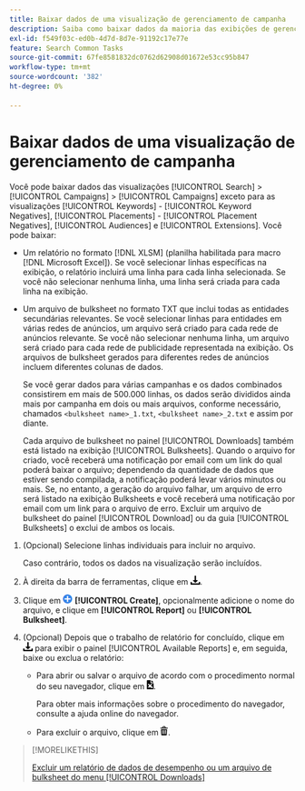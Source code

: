 ```yaml
---
title: Baixar dados de uma visualização de gerenciamento de campanha
description: Saiba como baixar dados da maioria das exibições de gerenciamento de campanha.
exl-id: f549f03c-ed0b-4d7d-8d7e-91192c17e77e
feature: Search Common Tasks
source-git-commit: 67fe8581832dc0762d62908d01672e53cc95b847
workflow-type: tm+mt
source-wordcount: '382'
ht-degree: 0%

---
```


# Baixar dados de uma visualização de gerenciamento de campanha

Você pode baixar dados das visualizações [!UICONTROL Search] > [!UICONTROL Campaigns] > [!UICONTROL Campaigns] exceto para as visualizações [!UICONTROL Keywords] - [!UICONTROL Keyword Negatives], [!UICONTROL Placements] - [!UICONTROL Placement Negatives], [!UICONTROL Audiences] e [!UICONTROL Extensions]. Você pode baixar:

* Um relatório no formato [!DNL XLSM] (planilha habilitada para macro [!DNL Microsoft Excel]). Se você selecionar linhas específicas na exibição, o relatório incluirá uma linha para cada linha selecionada. Se você não selecionar nenhuma linha, uma linha será criada para cada linha na exibição.

* Um arquivo de bulksheet no formato TXT que inclui todas as entidades secundárias relevantes. Se você selecionar linhas para entidades em várias redes de anúncios, um arquivo será criado para cada rede de anúncios relevante. Se você não selecionar nenhuma linha, um arquivo será criado para cada rede de publicidade representada na exibição. Os arquivos de bulksheet gerados para diferentes redes de anúncios incluem diferentes colunas de dados.

  Se você gerar dados para várias campanhas e os dados combinados consistirem em mais de 500.000 linhas, os dados serão divididos ainda mais por campanha em dois ou mais arquivos, conforme necessário, chamados `<bulksheet name>_1.txt`, `<bulksheet name>_2.txt` e assim por diante.

  Cada arquivo de bulksheet no painel [!UICONTROL Downloads] também está listado na exibição [!UICONTROL Bulksheets]. Quando o arquivo for criado, você receberá uma notificação por email com um link do qual poderá baixar o arquivo; dependendo da quantidade de dados que estiver sendo compilada, a notificação poderá levar vários minutos ou mais. Se, no entanto, a geração do arquivo falhar, um arquivo de erro será listado na exibição Bulksheets e você receberá uma notificação por email com um link para o arquivo de erro. Excluir um arquivo de bulksheet do painel [!UICONTROL Download] ou da guia [!UICONTROL Bulksheets] o exclui de ambos os locais.

1. (Opcional) Selecione linhas individuais para incluir no arquivo.

   Caso contrário, todos os dados na visualização serão incluídos.

1. À direita da barra de ferramentas, clique em ![Download de Relatório](/help/search-social-commerce/assets/download.png "Download de Relatório").

1. Clique em ![Criar](/help/search-social-commerce/assets/add.png "Criar") **[!UICONTROL Create]**, opcionalmente adicione o nome do arquivo, e clique em **[!UICONTROL Report]** ou **[!UICONTROL Bulksheet]**.

1. (Opcional) Depois que o trabalho de relatório for concluído, clique em ![Download de Relatório](/help/search-social-commerce/assets/download.png "Download de Relatório") para exibir o painel [!UICONTROL Available Reports] e, em seguida, baixe ou exclua o relatório:

   * Para abrir ou salvar o arquivo de acordo com o procedimento normal do seu navegador, clique em ![Baixar planilha](/help/search-social-commerce/assets/download-spreadsheet.png "Baixar planilha").

     Para obter mais informações sobre o procedimento do navegador, consulte a ajuda online do navegador.

   * Para excluir o arquivo, clique em ![Excluir](/help/search-social-commerce/assets/delete.png "Excluir").

>[!MORELIKETHIS]
>
>[Excluir um relatório de dados de desempenho ou um arquivo de bulksheet do menu [!UICONTROL Downloads]](/help/search-social-commerce/common-tasks/navigation-editing-selection/download-delete-data.md)
